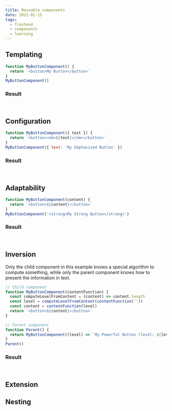 ```yaml
---
title: Reusable components
date: 2021-02-15
tags:
  - frontend
  - components
  - learning
---
```


## Templating

```js {run}
function MyButtonComponent() {
  return `<button>My Button</button>`
}
MyButtonComponent()
```

### Result

<div id="b1"></div>
<script>
function MyButtonComponent() {
  return `<button>My Button</button>`
}
document.getElementById('b1').innerHTML = MyButtonComponent()
</script>
<br />

## Configuration

```js {run}
function MyButtonComponent({ text }) {
  return `<button><em>${text}</em></button>`
}
MyButtonComponent({ text: 'My Emphasised Button' })
```

### Result

<div id="b2"></div>
<script>
function MyButtonComponent({ text }) {
  return `<button><em>${text}</em></button>`
}
document.getElementById('b2').innerHTML = MyButtonComponent({ text: 'My Emphasised Button' })
</script>
<br />

## Adaptability

```js {run}
function MyButtonComponent(content) {
  return `<button>${content}</button>`
}
MyButtonComponent('<strong>My Strong Button</strong>')
```

### Result

<div id="b3"></div>
<script>
function MyButtonComponent(content) {
  return `<button>${content}</button>`
}
document.getElementById('b3').innerHTML = MyButtonComponent('<strong>My Strong Button</strong>')
</script>
<br />

## Inversion

Only the child component in this example knows a special algorithm to compute something, while only the parent component knows how to present the information in text.

```js {run}
// Child component
function MyButtonComponent(contentFunction) {
  const computeLevelFromContent = (content) => content.length
  const level = computeLevelFromContent(contentFunction(''))
  const content = contentFunction(level)
  return `<button>${content}</button>`
}

// Parent component
function Parent() {
  return MyButtonComponent((level) => `My Powerful Button (level: ${level})`)
}
Parent()
```

### Result

<div id="b4"></div>
<script>
function MyButtonComponent(contentFunction) {
  const computeLevelFromContent = (content) => content.length
  const level = computeLevelFromContent(contentFunction(''))
  const content = contentFunction(level)
  return `<button>${content}</button>`
}
document.getElementById('b4').innerHTML
  = MyButtonComponent((level) => `My Powerful Button (level: ${level})`)
</script>
<br />

## Extension

## Nesting

